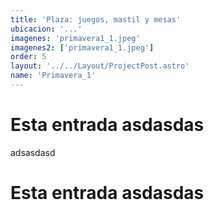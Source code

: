```yaml
---
title: 'Plaza: juegos, mastil y mesas'
ubicacion: '...'
imagenes: 'primavera1_1.jpeg'
imagenes2: ['primavera1_1.jpeg']
order: 5
layout: '../../Layout/ProjectPost.astro'
name: 'Primavera_1'
---
```


# Esta entrada asdasdas

adsasdasd

# Esta entrada asdasdas


